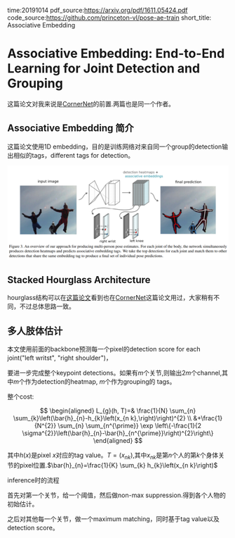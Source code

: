 time:20191014
pdf_source:https://arxiv.org/pdf/1611.05424.pdf
code_source:https://github.com/princeton-vl/pose-ae-train
short_title: Associative Embedding
# Associative Embedding: End-to-End Learning for Joint Detection and Grouping

这篇论文对我来说是[CornerNet](CornerNet_Detecting_Objects_as_Paired_Keypoints.md)的前置.两篇也是同一个作者。

## Associative Embedding 简介

这篇论文使用1D embedding，目的是训练网络对来自同一个group的detection输出相似的tags，different tags for detection。

![image](res/associativeEmbeddingOverview.png)

## Stacked Hourglass Architecture

hourglass结构可以在[这篇论文](../../Building_Blocks/Stacked_Hourglass_Networks_for_Human_Pose_Estimation.md)看到也在[CornerNet](CornerNet_Detecting_Objects_as_Paired_Keypoints.md)这篇论文用过，大家稍有不同，不过总体思路一致。

## 多人肢体估计

本文使用前面的backbone预测每一个pixel的detection score for each joint("left writst", "right shoulder")，

要进一步完成整个keypoint detections。如果有$m$个关节,则输出$2m$个channel,其中$m$个作为detection的heatmap, $m$个作为grouping的
tags。

整个cost:

$$
\begin{aligned} L_{g}(h, T)=& \frac{1}{N} \sum_{n} \sum_{k}\left(\bar{h}_{n}-h_{k}\left(x_{n k},\right)\right)^{2} \\ &+\frac{1}{N^{2}} \sum_{n} \sum_{n^{\prime}} \exp \left\{-\frac{1}{2 \sigma^{2}}\left(\bar{h}_{n}-\bar{h}_{n^{\prime}}\right)^{2}\right\} \end{aligned}
$$

其中$h(x)$是pixel $x$对应的tag value。$T = {(x_{nk})}$,其中$x_{nk}$是第$n$个人的第$k$个身体关节的pixel位置.$\bar{h}_{n}=\frac{1}{K} \sum_{k} h_{k}\left(x_{n k}\right)$

inference时的流程

首先对第一个关节，给一个阈值，然后做non-max suppression.得到各个人物的初始估计。

之后对其他每一个关节，做一个maximum matching，同时基于tag value以及detection score。